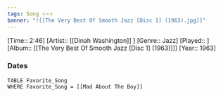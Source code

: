 ```yaml
---
tags: Song ⭐⭐⭐ 
banner: "![[The Very Best Of Smooth Jazz [Disc 1] (1963).jpg]]"
---
```

[Time:: 2:46]
[Artist:: [[Dinah Washington]] ]
[Genre:: Jazz]
[Played:: ]
[Album:: [[The Very Best Of Smooth Jazz [Disc 1] (1963)]]]
[Year:: 1963]
### Dates
````dataview
TABLE Favorite_Song
WHERE Favorite_Song = [[Mad About The Boy]]
````